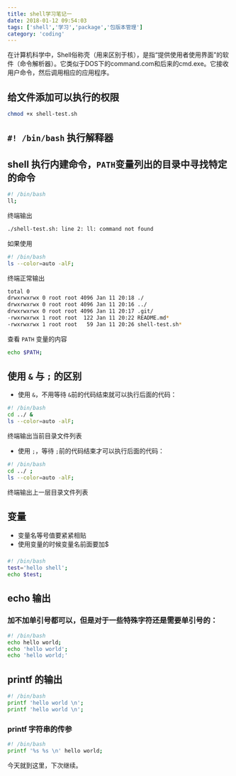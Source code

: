 ```yaml
---
title: shell学习笔记一
date: 2018-01-12 09:54:03
tags: ['shell','学习','package','包版本管理']
category: 'coding'
---
```

在计算机科学中，Shell俗称壳（用来区别于核），是指“提供使用者使用界面”的软件（命令解析器）。它类似于DOS下的command.com和后来的cmd.exe。它接收用户命令，然后调用相应的应用程序。
<!--more-->
## 给文件添加可以执行的权限
```bash
chmod +x shell-test.sh
```

## `#! /bin/bash` 执行解释器

## shell 执行内建命令，`PATH`变量列出的目录中寻找特定的命令

```bash
#! /bin/bash
ll;
```

终端输出 

```bash
./shell-test.sh: line 2: ll: command not found
```

如果使用

```bash
#! /bin/bash
ls --color=auto -alF;
```

终端正常输出

```bash
total 0
drwxrwxrwx 0 root root 4096 Jan 11 20:18 ./
drwxrwxrwx 0 root root 4096 Jan 11 20:16 ../
drwxrwxrwx 0 root root 4096 Jan 11 20:17 .git/
-rwxrwxrwx 1 root root  122 Jan 11 20:22 README.md*
-rwxrwxrwx 1 root root   59 Jan 11 20:26 shell-test.sh*
```

查看 `PATH` 变量的内容

```bash
echo $PATH;
```

## 使用 `&` 与 `;` 的区别

* 使用 `&`，不用等待 `&`前的代码结束就可以执行后面的代码：

```bash
#! /bin/bash
cd ../ & 
ls --color=auto -alF;
```

终端输出当前目录文件列表

* 使用 `;`，等待 `;`前的代码结束才可以执行后面的代码：

```bash
#! /bin/bash
cd ../ ; 
ls --color=auto -alF;
```
终端输出上一层目录文件列表

## 变量

* 变量名等号值要紧紧相贴
* 使用变量的时候变量名前面要加$

### 
```bash
#! /bin/bash
test='hello shell'; 
echo $test;
```

## echo 输出

### 加不加单引号都可以，但是对于一些特殊字符还是需要单引号的：
```bash
#! /bin/bash
echo hello world;
echo 'hello world';
echo 'hello world;'
```

## printf 的输出

```bash
#! /bin/bash
printf 'hello world \n';
printf 'hello world \n';
```
### printf 字符串的传参

```bash
#! /bin/bash
printf '%s %s \n' hello world;
```

今天就到这里，下次继续。